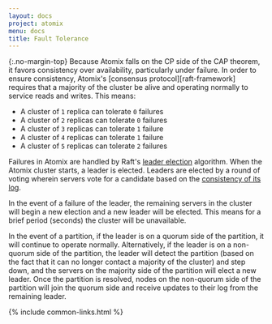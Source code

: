 ```yaml
---
layout: docs
project: atomix
menu: docs
title: Fault Tolerance
---
```


{:.no-margin-top}
Because Atomix falls on the CP side of the CAP theorem, it favors consistency over availability, particularly under failure. In order to ensure consistency, Atomix's [consensus protocol][raft-framework] requires that a majority of the cluster be alive and operating normally to service reads and writes. This means:

* A cluster of `1` replica can tolerate `0` failures
* A cluster of `2` replicas can tolerate `0` failures
* A cluster of `3` replicas can tolerate `1` failure
* A cluster of `4` replicas can tolerate `1` failure
* A cluster of `5` replicas can tolerate `2` failures

Failures in Atomix are handled by Raft's [leader election](https://en.wikipedia.org/wiki/Leader_election) algorithm. When the Atomix cluster starts, a leader is elected. Leaders are elected by a round of voting wherein servers vote for a candidate based on the [consistency of its log](#consistency-model).

In the event of a failure of the leader, the remaining servers in the cluster will begin a new election and a new leader will be elected. This means for a brief period (seconds) the cluster will be unavailable.

In the event of a partition, if the leader is on a quorum side of the partition, it will continue to operate normally. Alternatively, if the leader is on a non-quorum side of the partition, the leader will detect the partition (based on the fact that it can no longer contact a majority of the cluster) and step down, and the servers on the majority side of the partition will elect a new leader. Once the partition is resolved, nodes on the non-quorum side of the partition will join the quorum side and receive updates to their log from the remaining leader.

{% include common-links.html %}